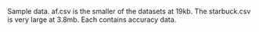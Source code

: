 Sample data.  af.csv is the smaller of the datasets at 19kb.  The starbuck.csv is very large at 3.8mb. Each contains accuracy data. 
